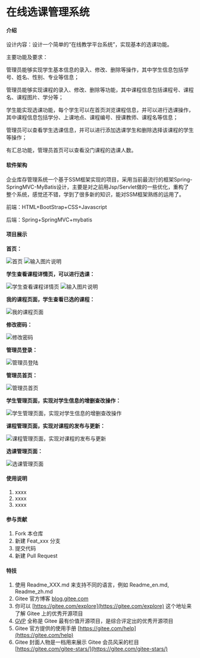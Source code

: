 # 在线选课管理系统

#### 介绍
设计内容：设计一个简单的“在线教学平台系统”，实现基本的选课功能。

主要功能及要求：

管理员能够实现学生基本信息的录入、修改、删除等操作，其中学生信息包括学号、姓名、性别、专业等信息；

管理员能够实现课程的录入、修改、删除等功能，其中课程信息包括课程号、课程名、课程图片、学分等；

学生能实现选课功能，每个学生可以在首页浏览课程信息，并可以进行选课操作，其中课程信息包括学分、上课地点、课程编号、授课教师、课程名等信息；

管理员可以查看学生选课信息，并可以进行添加选课学生和删除选择该课程的学生等操作；

有汇总功能，管理员首页可以查看没门课程的选课人数。



#### 软件架构
企业库存管理系统一个基于SSM框架实现的项目，采用当前最流行的框架Spring-SpringMVC-MyBatis设计，主要是对之前用Jsp/Servlet做的一些优化，重构了整个系统，感觉还不错，学到了很多新的知识，能对SSM框架熟练的运用了。

前端：HTML+BootStrap+CSS+Javascript	
	
后端：Spring+SpringMVC+mybatis


#### 项目展示
 **首页：** 

![首页](https://images.gitee.com/uploads/images/2020/1014/105259_4b95c8e5_5739681.png "屏幕截图.png")
![输入图片说明](https://images.gitee.com/uploads/images/2020/1014/105402_a6cb4e8e_5739681.png "屏幕截图.png")

 **学生查看课程详情页，可以进行选课：** 

![学生查看课程详情页](https://images.gitee.com/uploads/images/2020/1014/105412_13afd7df_5739681.png "屏幕截图.png")
![输入图片说明](https://images.gitee.com/uploads/images/2020/1014/105431_9a373700_5739681.png "屏幕截图.png")

 **我的课程页面，学生查看已选的课程：** 

![我的课程页面](https://images.gitee.com/uploads/images/2020/1014/105439_26021547_5739681.png "屏幕截图.png")


 **修改密码：** 


![修改密码](https://images.gitee.com/uploads/images/2020/1014/105457_a1ae4da3_5739681.png "屏幕截图.png")


 **管理员登录：** 


![管理员登陆](https://images.gitee.com/uploads/images/2020/1014/105515_44989962_5739681.png "屏幕截图.png")

 **管理员首页：** 

![管理员首页](https://images.gitee.com/uploads/images/2020/1014/105528_9c2c0ec2_5739681.png "屏幕截图.png")

 **学生管理页面，实现对学生信息的增删查改操作：** 

![学生管理页面，实现对学生信息的增删查改操作](https://images.gitee.com/uploads/images/2020/1014/105545_75298320_5739681.png "屏幕截图.png")
 
 **课程管理页面，实现对课程的发布与更新：** 

![课程管理页面，实现对课程的发布与更新](https://images.gitee.com/uploads/images/2020/1014/105627_824ea7b5_5739681.png "屏幕截图.png")

 **选课管理页面：** 

![选课管理页面](https://images.gitee.com/uploads/images/2020/1014/105657_4a9695c6_5739681.png "屏幕截图.png")


#### 使用说明

1.  xxxx
2.  xxxx
3.  xxxx

#### 参与贡献

1.  Fork 本仓库
2.  新建 Feat_xxx 分支
3.  提交代码
4.  新建 Pull Request


#### 特技

1.  使用 Readme\_XXX.md 来支持不同的语言，例如 Readme\_en.md, Readme\_zh.md
2.  Gitee 官方博客 [blog.gitee.com](https://blog.gitee.com)
3.  你可以 [https://gitee.com/explore](https://gitee.com/explore) 这个地址来了解 Gitee 上的优秀开源项目
4.  [GVP](https://gitee.com/gvp) 全称是 Gitee 最有价值开源项目，是综合评定出的优秀开源项目
5.  Gitee 官方提供的使用手册 [https://gitee.com/help](https://gitee.com/help)
6.  Gitee 封面人物是一档用来展示 Gitee 会员风采的栏目 [https://gitee.com/gitee-stars/](https://gitee.com/gitee-stars/)
